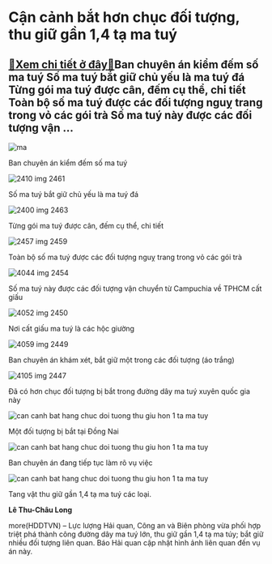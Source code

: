 Cận cảnh bắt hơn chục đối tượng, thu giữ gần 1,4 tạ ma tuý
==========================================================

[:gift:Xem chi tiết ở đây:gift:](https://hddtvn.com/can-canh-bat-hon-chuc-doi-tuong-thu-giu-gan-14-ta-ma-tuy/)Ban chuyên án kiểm đếm số ma tuý Số ma tuý bắt giữ chủ yếu là ma tuý đá Từng gói ma tuý được cân, đếm cụ thể, chi tiết Toàn bộ số ma tuý được các đối tượng nguỵ trang trong vỏ các gói trà Số ma tuý này được các đối tượng vận …
----------------------------------------------------------------------------------------------------------------------------------------------------------------------------------------------------------------------------------






![ma](https://haiquanonline.com.vn/stores/news_dataimages/hoalt/082020/02/10/in_article/4832_IMG-2473.jpg?rt=20200802152536 "ma")


Ban chuyên án kiểm đếm số ma tuý






![2410 img 2461](https://haiquanonline.com.vn/stores/news_dataimages/hoalt/082020/01/11/in_article/2410_IMG-2461.jpg?rt=20200802152536 "undefined")


Số ma tuý bắt giữ chủ yếu là ma tuý đá






![2400 img 2463](https://haiquanonline.com.vn/stores/news_dataimages/hoalt/082020/01/11/in_article/2400_IMG-2463.jpg?rt=20200802152536 "undefined")


Từng gói ma tuý được cân, đếm cụ thể, chi tiết






![2457 img 2459](https://haiquanonline.com.vn/stores/news_dataimages/hoalt/082020/01/11/in_article/2457_IMG-2459.jpg?rt=20200802152536 "undefined")


Toàn bộ số ma tuý được các đối tượng nguỵ trang trong vỏ các gói trà






![4044 img 2454](https://haiquanonline.com.vn/stores/news_dataimages/hoalt/072020/31/13/in_article/4044_IMG-2454.jpg?rt=20200802152536 "undefined")


Số ma tuý này được các đối tượng vận chuyển từ Campuchia về TPHCM cất giấu






![4052 img 2450](https://haiquanonline.com.vn/stores/news_dataimages/hoalt/072020/31/13/in_article/4052_IMG-2450.jpg?rt=20200802152536 "undefined")


Nơi cất giấu ma tuý là các hộc giường






![4059 img 2449](https://haiquanonline.com.vn/stores/news_dataimages/hoalt/072020/31/13/in_article/4059_IMG-2449.jpg?rt=20200802152536 "undefined")


Ban chuyên án khám xét, bắt giữ một trong các đối tượng (áo trắng)






![4105 img 2447](https://haiquanonline.com.vn/stores/news_dataimages/hoalt/072020/31/13/in_article/4105_IMG-2447.jpg?rt=20200802152536 "undefined")


Đã có hơn chục đối tượng bị bắt trong đường dây ma tuý xuyên quốc gia này






![can canh bat hang chuc doi tuong thu giu hon 1 ta ma tuy](https://haiquanonline.com.vn/stores/news_dataimages/hoalt/082020/01/17/in_article/0055_ma_tuy.jpg?rt=20200802152536 "Cận cảnh bắt hàng chục đối tượng thu giữ hơn 1 tạ ma tuý")


Một đối tượng bị bắt tại Đồng Nai






![can canh bat hang chuc doi tuong thu giu hon 1 ta ma tuy](https://haiquanonline.com.vn/stores/news_dataimages/hoalt/082020/02/10/in_article/5754_IMG-2462_1.jpg?rt=20200802152536 "Cận cảnh bắt hàng chục đối tượng thu giữ hơn 1 tạ ma tuý")


Ban chuyên án đang tiếp tục làm rõ vụ việc






![can canh bat hang chuc doi tuong thu giu hon 1 ta ma tuy](https://haiquanonline.com.vn/stores/news_dataimages/hoalt/082020/02/10/in_article/5746_IMG-2474.jpg?rt=20200802152536 "Cận cảnh bắt hàng chục đối tượng thu giữ hơn 1 tạ ma tuý")


Tang vật thu giữ gần 1,4 tạ ma tuý các loại.




**Lê Thu-Châu Long**



more(HDDTVN) – Lực lượng Hải quan, Công an và Biên phòng vừa phối hợp triệt phá thành công đường dây ma tuý lớn, thu giữ gần 1,4 tạ ma túy; bắt giữ nhiều đối tượng liên quan. Báo Hải quan cập nhật hình ảnh liên quan đến vụ án này.

